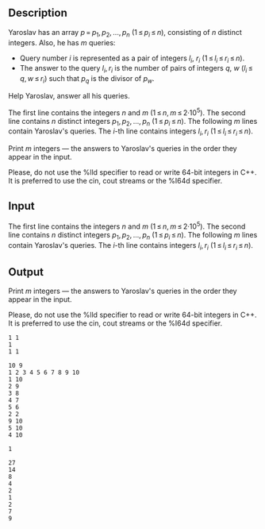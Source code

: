 ## Description

<div><p>Yaroslav has an array <span class="tex-span"><i>p</i> = <i>p</i><sub class="lower-index">1</sub>, <i>p</i><sub class="lower-index">2</sub>, ..., <i>p</i><sub class="lower-index"><i>n</i></sub></span> <span class="tex-span">(1 ≤ <i>p</i><sub class="lower-index"><i>i</i></sub> ≤ <i>n</i>)</span>, consisting of <span class="tex-span"><i>n</i></span> distinct integers. Also, he has <span class="tex-span"><i>m</i></span> queries:</p><ul> <li> Query number <span class="tex-span"><i>i</i></span> is represented as a pair of integers <span class="tex-span"><i>l</i><sub class="lower-index"><i>i</i></sub></span>, <span class="tex-span"><i>r</i><sub class="lower-index"><i>i</i></sub></span> <span class="tex-span">(1 ≤ <i>l</i><sub class="lower-index"><i>i</i></sub> ≤ <i>r</i><sub class="lower-index"><i>i</i></sub> ≤ <i>n</i>)</span>. </li><li> The answer to the query <span class="tex-span"><i>l</i><sub class="lower-index"><i>i</i></sub>, <i>r</i><sub class="lower-index"><i>i</i></sub></span> is the number of pairs of integers <span class="tex-span"><i>q</i></span>, <span class="tex-span"><i>w</i></span> <span class="tex-span">(<i>l</i><sub class="lower-index"><i>i</i></sub> ≤ <i>q</i>, <i>w</i> ≤ <i>r</i><sub class="lower-index"><i>i</i></sub>)</span> such that <span class="tex-span"><i>p</i><sub class="lower-index"><i>q</i></sub></span> is the divisor of <span class="tex-span"><i>p</i><sub class="lower-index"><i>w</i></sub></span>. </li></ul><p>Help Yaroslav, answer all his queries.</p></div><div class="input-specification"><p>The first line contains the integers <span class="tex-span"><i>n</i></span> and <span class="tex-span"><i>m</i></span> <span class="tex-span">(1 ≤ <i>n</i>, <i>m</i> ≤ 2·10<sup class="upper-index">5</sup>)</span>. The second line contains <span class="tex-span"><i>n</i></span> distinct integers <span class="tex-span"><i>p</i><sub class="lower-index">1</sub>, <i>p</i><sub class="lower-index">2</sub>, ..., <i>p</i><sub class="lower-index"><i>n</i></sub></span> <span class="tex-span">(1 ≤ <i>p</i><sub class="lower-index"><i>i</i></sub> ≤ <i>n</i>)</span>. The following <span class="tex-span"><i>m</i></span> lines contain Yaroslav's queries. The <span class="tex-span"><i>i</i></span>-th line contains integers <span class="tex-span"><i>l</i><sub class="lower-index"><i>i</i></sub>, <i>r</i><sub class="lower-index"><i>i</i></sub></span> <span class="tex-span">(1 ≤ <i>l</i><sub class="lower-index"><i>i</i></sub> ≤ <i>r</i><sub class="lower-index"><i>i</i></sub> ≤ <i>n</i>)</span>.</p></div><div class="output-specification"><p>Print <span class="tex-span"><i>m</i></span> integers — the answers to Yaroslav's queries in the order they appear in the input.</p><p>Please, do not use the <span class="tex-font-style-tt">%lld</span> specifier to read or write 64-bit integers in <span class="tex-font-style-it">C++</span>. It is preferred to use the <span class="tex-font-style-tt">cin</span>, <span class="tex-font-style-tt">cout</span> streams or the <span class="tex-font-style-tt">%I64d</span> specifier.</p></div>

## Input

<p>The first line contains the integers <span class="tex-span"><i>n</i></span> and <span class="tex-span"><i>m</i></span> <span class="tex-span">(1 ≤ <i>n</i>, <i>m</i> ≤ 2·10<sup class="upper-index">5</sup>)</span>. The second line contains <span class="tex-span"><i>n</i></span> distinct integers <span class="tex-span"><i>p</i><sub class="lower-index">1</sub>, <i>p</i><sub class="lower-index">2</sub>, ..., <i>p</i><sub class="lower-index"><i>n</i></sub></span> <span class="tex-span">(1 ≤ <i>p</i><sub class="lower-index"><i>i</i></sub> ≤ <i>n</i>)</span>. The following <span class="tex-span"><i>m</i></span> lines contain Yaroslav's queries. The <span class="tex-span"><i>i</i></span>-th line contains integers <span class="tex-span"><i>l</i><sub class="lower-index"><i>i</i></sub>, <i>r</i><sub class="lower-index"><i>i</i></sub></span> <span class="tex-span">(1 ≤ <i>l</i><sub class="lower-index"><i>i</i></sub> ≤ <i>r</i><sub class="lower-index"><i>i</i></sub> ≤ <i>n</i>)</span>.</p>

## Output

<p>Print <span class="tex-span"><i>m</i></span> integers — the answers to Yaroslav's queries in the order they appear in the input.</p><p>Please, do not use the <span class="tex-font-style-tt">%lld</span> specifier to read or write 64-bit integers in <span class="tex-font-style-it">C++</span>. It is preferred to use the <span class="tex-font-style-tt">cin</span>, <span class="tex-font-style-tt">cout</span> streams or the <span class="tex-font-style-tt">%I64d</span> specifier.</p>





```input1
1 1
1
1 1

```




```input2
10 9
1 2 3 4 5 6 7 8 9 10
1 10
2 9
3 8
4 7
5 6
2 2
9 10
5 10
4 10

```




```output1
1

```




```output2
27
14
8
4
2
1
2
7
9

```


